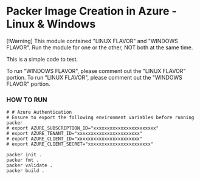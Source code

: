 # Packer Image Creation in Azure - Linux & Windows

[!Warning] 
This module contained "LINUX FLAVOR" and "WINDOWS FLAVOR".
Run the module for one or the other, NOT both at the same time. 

This is a simple code to test.

To run "WINDOWS FLAVOR", please comment out the "LINUX FLAVOR" portion.
To run "LINUX FLAVOR", please comment out the "WINDOWS FLAVOR" portion.

### HOW TO RUN
```
# # Azure Authentication
# Ensure to export the following environment variables before running packer
# export AZURE_SUBSCRIPTION_ID="xxxxxxxxxxxxxxxxxxxxxxx"
# export AZURE_TENANT_ID="xxxxxxxxxxxxxxxxxxxxxxx"
# export AZURE_CLIENT_ID="xxxxxxxxxxxxxxxxxxxxxxx"
# export AZURE_CLIENT_SECRET="xxxxxxxxxxxxxxxxxxxxxxx"

packer init .
packer fmt .
packer validate .
packer build . 
```


